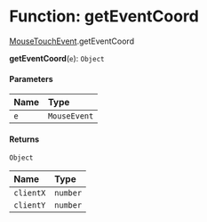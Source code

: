 # Function: getEventCoord

[MouseTouchEvent](/en/auto-docs/playground-react/modules/MouseTouchEvent.md).getEventCoord

**getEventCoord**(`e`): `Object`

#### Parameters

| Name | Type |
| :------ | :------ |
| `e` | `MouseEvent` | `TouchEvent` | { `clientX`: `number` ; `clientY`: `number`  } |

#### Returns

`Object`

| Name | Type |
| :------ | :------ |
| `clientX` | `number` |
| `clientY` | `number` |
